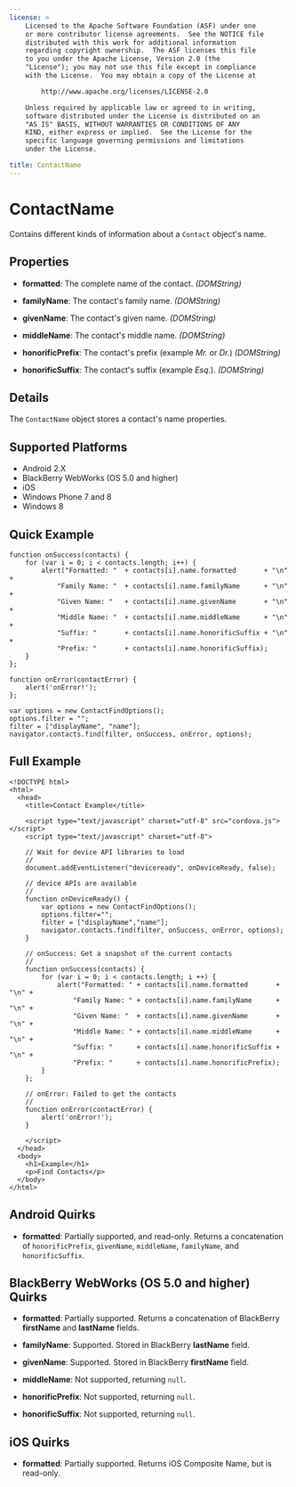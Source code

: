 ```yaml
---
license: >
    Licensed to the Apache Software Foundation (ASF) under one
    or more contributor license agreements.  See the NOTICE file
    distributed with this work for additional information
    regarding copyright ownership.  The ASF licenses this file
    to you under the Apache License, Version 2.0 (the
    "License"); you may not use this file except in compliance
    with the License.  You may obtain a copy of the License at

        http://www.apache.org/licenses/LICENSE-2.0

    Unless required by applicable law or agreed to in writing,
    software distributed under the License is distributed on an
    "AS IS" BASIS, WITHOUT WARRANTIES OR CONDITIONS OF ANY
    KIND, either express or implied.  See the License for the
    specific language governing permissions and limitations
    under the License.

title: ContactName
---
```


# ContactName

Contains different kinds of information about a `Contact` object's name.

## Properties

- __formatted__: The complete name of the contact. _(DOMString)_

- __familyName__: The contact's family name. _(DOMString)_

- __givenName__: The contact's given name. _(DOMString)_

- __middleName__: The contact's middle name. _(DOMString)_

- __honorificPrefix__: The contact's prefix (example _Mr._ or _Dr._) _(DOMString)_

- __honorificSuffix__: The contact's suffix (example _Esq._). _(DOMString)_

## Details

The `ContactName` object stores a contact's name properties.

## Supported Platforms

- Android 2.X
- BlackBerry WebWorks (OS 5.0 and higher)
- iOS
- Windows Phone 7 and 8
- Windows 8

## Quick Example

    function onSuccess(contacts) {
        for (var i = 0; i < contacts.length; i++) {
            alert("Formatted: "  + contacts[i].name.formatted       + "\n" +
                "Family Name: "  + contacts[i].name.familyName      + "\n" +
                "Given Name: "   + contacts[i].name.givenName       + "\n" +
                "Middle Name: "  + contacts[i].name.middleName      + "\n" +
                "Suffix: "       + contacts[i].name.honorificSuffix + "\n" +
                "Prefix: "       + contacts[i].name.honorificSuffix);
        }
    };

    function onError(contactError) {
        alert('onError!');
    };

    var options = new ContactFindOptions();
    options.filter = "";
    filter = ["displayName", "name"];
    navigator.contacts.find(filter, onSuccess, onError, options);

## Full Example

    <!DOCTYPE html>
    <html>
      <head>
        <title>Contact Example</title>

        <script type="text/javascript" charset="utf-8" src="cordova.js"></script>
        <script type="text/javascript" charset="utf-8">

        // Wait for device API libraries to load
        //
        document.addEventListener("deviceready", onDeviceReady, false);

        // device APIs are available
        //
        function onDeviceReady() {
            var options = new ContactFindOptions();
            options.filter="";
            filter = ["displayName","name"];
            navigator.contacts.find(filter, onSuccess, onError, options);
        }

        // onSuccess: Get a snapshot of the current contacts
        //
        function onSuccess(contacts) {
            for (var i = 0; i < contacts.length; i ++) {
                alert("Formatted: " + contacts[i].name.formatted       + "\n" +
                    "Family Name: " + contacts[i].name.familyName      + "\n" +
                    "Given Name: "  + contacts[i].name.givenName       + "\n" +
                    "Middle Name: " + contacts[i].name.middleName      + "\n" +
                    "Suffix: "      + contacts[i].name.honorificSuffix + "\n" +
                    "Prefix: "      + contacts[i].name.honorificPrefix);
            }
        };

        // onError: Failed to get the contacts
        //
        function onError(contactError) {
            alert('onError!');
        }

        </script>
      </head>
      <body>
        <h1>Example</h1>
        <p>Find Contacts</p>
      </body>
    </html>

## Android Quirks

- __formatted__: Partially supported, and read-only.  Returns a concatenation of `honorificPrefix`, `givenName`, `middleName`, `familyName`, and `honorificSuffix`.

## BlackBerry WebWorks (OS 5.0 and higher) Quirks

- __formatted__: Partially supported.  Returns a concatenation of BlackBerry __firstName__ and __lastName__ fields.

- __familyName__: Supported.  Stored in BlackBerry __lastName__ field.

- __givenName__: Supported.  Stored in BlackBerry __firstName__ field.

- __middleName__: Not supported, returning `null`.

- __honorificPrefix__: Not supported, returning `null`.

- __honorificSuffix__: Not supported, returning `null`.

## iOS Quirks

- __formatted__: Partially supported.  Returns iOS Composite Name, but is read-only.

